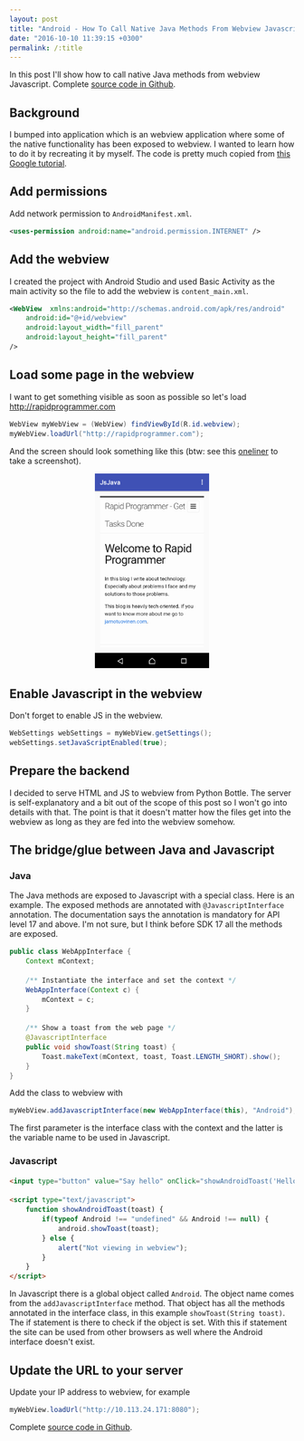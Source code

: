 ```yaml
---
layout: post
title: "Android - How To Call Native Java Methods From Webview Javascript"
date: "2016-10-10 11:39:15 +0300"
permalink: /:title
---
```


In this post I'll show how to call native Java methods from webview Javascript. Complete [source code in Github][github].

## Background

I bumped into application which is an webview application where some of the native functionality has been exposed to webview. I wanted to learn how to do it by recreating it by myself. The code is pretty much copied from [this Google tutorial][google-doc].

## Add permissions

Add network permission to `AndroidManifest.xml`.

```xml
<uses-permission android:name="android.permission.INTERNET" />
```

## Add the webview

I created the project with Android Studio and used Basic Activity as the main activity so the file to add the webview is `content_main.xml`.

```xml
<WebView  xmlns:android="http://schemas.android.com/apk/res/android"
    android:id="@+id/webview"
    android:layout_width="fill_parent"
    android:layout_height="fill_parent"
/>
```

## Load some page in the webview

I want to get something visible as soon as possible so let's load http://rapidprogrammer.com

```java
WebView myWebView = (WebView) findViewById(R.id.webview);
myWebView.loadUrl("http://rapidprogrammer.com");
```

And the screen should look something like this (btw: see this [oneliner][screenshot] to take a screenshot).

<p style="text-align: center">
<img alt="Rapid Programmer site in webview on Android device" src="assets/rapid-programmer-webview.png" style="width: 40%"/>
</p>

## Enable Javascript in the webview

Don't forget to enable JS in the webview.

```java
WebSettings webSettings = myWebView.getSettings();
webSettings.setJavaScriptEnabled(true);
```

## Prepare the backend

I decided to serve HTML and JS to webview from Python Bottle. The server is self-explanatory and a bit out of the scope of this post so I won't go into details with that. The point is that it doesn't matter how the files get into the webview as long as they are fed into the webview somehow.

## The bridge/glue between Java and Javascript

### Java

The Java methods are exposed to Javascript with a special class. Here is an example. The exposed methods are annotated with `@JavascriptInterface` annotation. The documentation says the annotation is mandatory for API level 17 and above. I'm not sure, but I think before SDK 17 all the methods are exposed.

```java
public class WebAppInterface {
    Context mContext;

    /** Instantiate the interface and set the context */
    WebAppInterface(Context c) {
        mContext = c;
    }

    /** Show a toast from the web page */
    @JavascriptInterface
    public void showToast(String toast) {
        Toast.makeText(mContext, toast, Toast.LENGTH_SHORT).show();
    }
}
```

Add the class to webview with

```java
myWebView.addJavascriptInterface(new WebAppInterface(this), "Android");
```

The first parameter is the interface class with the context and the latter is the variable name to be used in Javascript.

### Javascript

```html
<input type="button" value="Say hello" onClick="showAndroidToast('Hello Android!')" />

<script type="text/javascript">
    function showAndroidToast(toast) {
        if(typeof Android !== "undefined" && Android !== null) {
            android.showToast(toast);
        } else {
            alert("Not viewing in webview");
        }
    }
</script>
```

In Javascript there is a global object called `Android`. The object name comes from the `addJavascriptInterface` method. That object has all the methods annotated in the interface class, in this example `showToast(String toast)`. The if statement is there to check if the object is set. With this if statement the site can be used from other browsers as well where the Android interface doesn't exist.

## Update the URL to your server

Update your IP address to webview, for example

```java
myWebView.loadUrl("http://10.113.24.171:8080");
```

Complete [source code in Github][github].


[github]: https://github.com/spedepekka/jsjava
[google-doc]: https://developer.android.com/guide/webapps/webview.html
[screenshot]: http://blog.shvetsov.com/2013/02/grab-android-screenshot-to-computer-via.html

